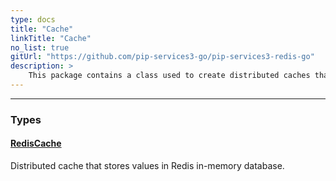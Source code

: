 ```yaml
---
type: docs
title: "Cache"
linkTitle: "Cache"
no_list: true
gitUrl: "https://github.com/pip-services3-go/pip-services3-redis-go"
description: >
    This package contains a class used to create distributed caches that store values in Redis in-memory database.
---
```

---

<div class="module-body"> 

### Types

#### [RedisCache](redis_cache)
Distributed cache that stores values in Redis in-memory database.

</div>
